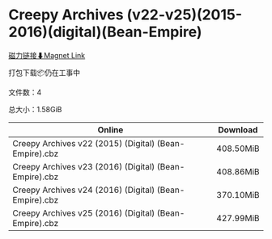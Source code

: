 # Creepy Archives (v22-v25)(2015-2016)(digital)(Bean-Empire)

[磁力链接⬇Magnet Link](magnet:?xt=urn:btih:f40cc5d9ac71f0815c563325d2ac46cf3c6d2d67&dn=Creepy%20Archives%20%28v22-v25%29%282015-2016%29%28digital%29%28Bean-Empire%29)

打包下载📦仍在工事中

文件数：4

总大小：1.58GiB

Online | Download
--- | ---
Creepy Archives v22 (2015) (Digital) (Bean-Empire).cbz | 408.50MiB
Creepy Archives v23 (2016) (Digital) (Bean-Empire).cbz | 408.86MiB
Creepy Archives v24 (2016) (Digital) (Bean-Empire).cbz | 370.10MiB
Creepy Archives v25 (2016) (Digital) (Bean-Empire).cbz | 427.99MiB